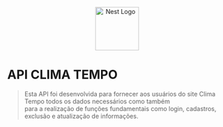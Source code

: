 <p align="center">
  <a href="http://nestjs.com/" target="blank"><img src="https://nestjs.com/img/logo-small.svg" width="100" alt="Nest Logo" /></a>
</p>

# API CLIMA TEMPO
> Esta API foi desenvolvida para fornecer aos usuários do site Clima Tempo todos os dados necessários como também  
> para a realização de funções fundamentais como login, cadastros, exclusão e atualização de informações.
